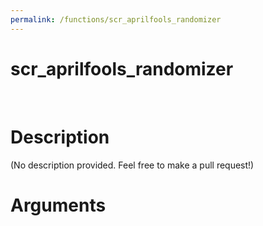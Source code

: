 ```yaml
---
permalink: /functions/scr_aprilfools_randomizer
---
```

# scr_aprilfools_randomizer  
&nbsp;  
# Description  
(No description provided. Feel free to make a pull request!) 
&nbsp;  
# Arguments


